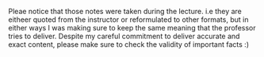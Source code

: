 Pleae notice that those notes were taken during the lecture. i.e they are eitheer quoted from the instructor or reformulated to other formats, but in either ways I was making sure to keep the same meaning that the professor tries to deliver. Despite my careful commitment to deliver accurate and exact content, please make sure to check the validity of important facts :) 
